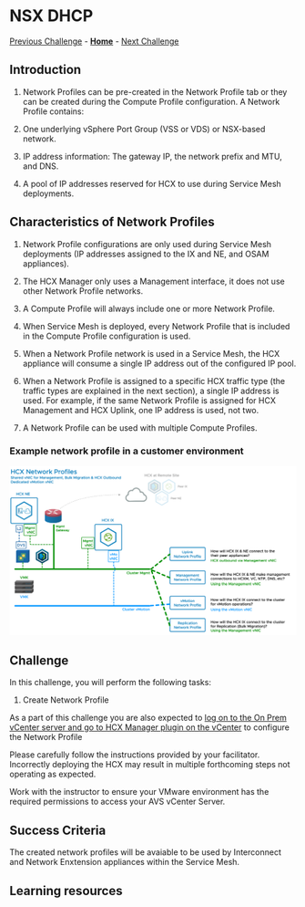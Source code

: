 # NSX DHCP
[Previous Challenge](./06-HCX-Site-Pair.md) - **[Home](../Readme.md)** - [Next Challenge](./08-HCX-Compute-Profiles.md)

## Introduction

1. Network Profiles can be pre-created in the Network Profile tab or they can be created during the Compute Profile configuration. A Network Profile contains:

2. One underlying vSphere Port Group (VSS or VDS) or NSX-based network.

3. IP address information: The gateway IP, the network prefix and MTU, and DNS.

4. A pool of IP addresses reserved for HCX to use during Service Mesh deployments.

## Characteristics of Network Profiles

1. Network Profile configurations are only used during Service Mesh deployments (IP addresses assigned to the IX and NE, and OSAM appliances).

2. The HCX Manager only uses a Management interface, it does not use other Network Profile networks.

3. A Compute Profile will always include one or more Network Profile.

4. When Service Mesh is deployed, every Network Profile that is included in the Compute Profile configuration is used.

5. When a Network Profile network is used in a Service Mesh, the HCX appliance will consume a single IP address out of the configured IP pool.

6. When a Network Profile is assigned to a specific HCX traffic type (the traffic types are explained in the next section), a single IP address is used. For example, if the same Network Profile is assigned for HCX Management and HCX Uplink, one IP address is used, not two.

7. A Network Profile can be used with multiple Compute Profiles.

### Example network profile in a customer environment

![](./Images/07-HCX-Network-Profiles/HCXNetworkProfileImage.png)

## Challenge 

In this challenge, you will perform the following tasks:

1.	Create Network Profile

As a part of this challenge you are also expected to <u>log on to the On Prem vCenter server and go to HCX Manager plugin on the vCenter</u> to configure the Network Profile

Please carefully follow the instructions provided by your facilitator. Incorrectly deploying the HCX may result in multiple forthcoming steps not operating as expected.

Work with the instructor to ensure your VMware environment has the required permissions to access your AVS vCenter Server.

## Success Criteria

The created network profiles will be avaiable to be used by Interconnect and Network Enxtension appliances within the Service Mesh.

## Learning resources